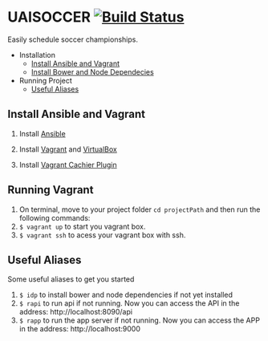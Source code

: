 # UAISOCCER [![Build Status](https://snap-ci.com/raigons/uaisoccer/branch/master/build_image)](https://snap-ci.com/raigons/uaisoccer/branch/master)
Easily schedule soccer championships.

* Installation
  * [Install Ansible and Vagrant](https://github.com/raigons/uaisoccer#install-ansible-and-vagrant)
  * [Install Bower and Node Dependecies](https://github.com/raigons/uaisoccer#install-bower-and-node-dependecies)
* Running Project
  * [Useful Aliases](https://github.com/raigons/uaisoccer#useful-aliases)  

## Install Ansible and Vagrant

1. Install [Ansible](http://www.ansible.com "ansible")

2. Install [Vagrant](http://www.vagrantup.com/ "vagrant") and [VirtualBox](https://www.virtualbox.org/wiki/Downloads "virtualbox")

3. Install [Vagrant Cachier Plugin](http://fgrehm.viewdocs.io/vagrant-cachier "vagrant cachier")

## Running Vagrant

1. On terminal, move to your project folder `cd projectPath` and then run the following commands:
2. `$ vagrant up` to start you vagrant box.
3. `$ vagrant ssh` to acess your vagrant box with ssh.

## Useful Aliases
Some useful aliases to get you started
1. `$ idp` to install bower and node dependencies if not yet installed
2. `$ rapi` to run api if not running. Now you can access the API in the address: http://localhost:8090/api
3. `$ rapp` to run the app server if not running. Now you can access the APP in the address: http://localhost:9000
